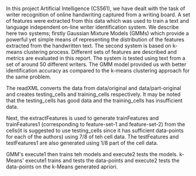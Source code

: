 In this project Artificial Intelligence (CS561), we have dealt with the task of writer recognition of online handwriting captured from a writing board. A set of features were extracted from this data which was used to train a text and language independent on-line writer identification system. We describe here two systems; firstly Gaussian Mixture Models (GMMs) which provide a powerful yet simple means of representing the distribution of the features extracted from the handwritten text. The second system is based on k-means clustering process. Different sets of features are described and metrics are evaluated in this report. The system is tested using text from a set of around 50 different writers. The GMM model provided us with better identification accuracy as compared to the k-means clustering approach for the same problem.

The readXML converts the data from data/original and data/part-original and creates testing_cells and training_cells respectively.
It may be noted that the testing_cells has good data and the training_cells has insufficient data.

Next, the extractFeatures is used to generate trainFeatures and trainFeatures1 (corresponding to feature-set-1 and feature-set-2) from the cells(it is suggested to use testing_cells since it has sufficient data-points for each of the authors) using 7/8 of teh cell data. The testFeatures and testFeatures1 are also generated using 1/8 part of the cell data.

GMM's execute1 then trains teh models and execute2 tests the models.
k-Means' execute1 trains and tests the data-points and execute2 tests the data-points on the k-Means generated apriori.
